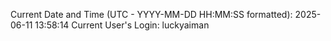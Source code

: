 Current Date and Time (UTC - YYYY-MM-DD HH:MM:SS formatted): 2025-06-11 13:58:14
Current User's Login: luckyaiman
